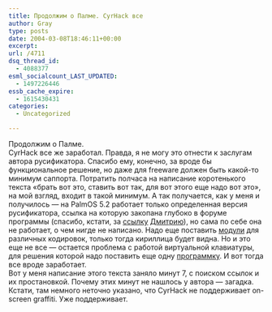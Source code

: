 ```yaml
---
title: Продолжим о Палме. CyrHack все
author: Gray
type: posts
date: 2004-03-08T18:46:11+00:00
excerpt:
url: /4711
dsq_thread_id:
  - 4088377
esml_socialcount_LAST_UPDATED:
  - 1497226446
essb_cache_expire:
  - 1615430431
categories:
  - Uncategorized

---
```








Продолжим о Палме.  
CyrHack все же заработал. Правда, я не могу это отнести к заслугам автора русификатора. Спасибо ему, конечно, за вроде бы функциональное решение, но даже для freeware должен быть какой-то минимум саппорта. Потратить полчаса на написание коротенького текста &#171;брать вот это, ставить вот так, для вот этого еще надо вот это&#187;, на мой взгляд, входит в такой минимум. А так получается, как у меня и получилось &#8212; на PalmOS 5.2 работает только определенная версия русификатора, ссылка на которую закопана глубоко в форуме программы (спасибо, кстати, за <a href="http://www.enlight.ru/pilot/cyrhack/os5/cyrhackV-0.10-pre2.prc" target="_blank">ссылку</a> <a href="http://www.searchengines.ru/cgi-bin/blog/mt-comments.cgi?entry_id=2990" target="_blank">Дмитрию</a>), но сама по себе она не работает, о чем нигде не написано. Надо еще поставить <a href="http://www.enlight.ru/pilot/cyrhack/mods.html" target="_blank">модули</a> для различных кодировок, только тогда кириллица будет видна. Но и это еще не все &#8212; остается проблема с работой виртуальной клавиатуры, для решения которой надо поставить еще одну <a href="http://www.enlight.ru/pilot/cyrhack/os5/statusbarresourcespatched.zip" target="_blank">программку</a>. И вот тогда все вроде заработает.  
Вот у меня написание этого текста заняло минут 7, с поиском ссылок и их простановкой. Почему этих минут не нашлось у автора &#8212; загадка.  
Кстати, там немного неточно указано, что CyrHack не поддерживает on-screen graffiti. Уже поддерживает.